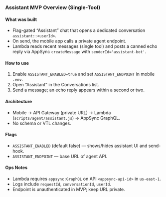 ### Assistant MVP Overview (Single-Tool)

#### What was built
- Flag-gated “Assistant” chat that opens a dedicated conversation `assistant::<userId>`.
- On send, the mobile app calls a private agent endpoint.
- Lambda reads recent messages (single tool) and posts a canned echo reply via AppSync `createMessage` with `senderId='assistant-bot'`.

#### How to use
1) Enable `ASSISTANT_ENABLED=true` and set `ASSISTANT_ENDPOINT` in mobile `.env`.
2) Open “Assistant” in the Conversations list.
3) Send a message; an echo reply appears within a second or two.

#### Architecture
- Mobile → API Gateway (private URL) → Lambda (`scripts/agent/assistant.js`) → AppSync GraphQL.
- No schema or VTL changes.

#### Flags
- `ASSISTANT_ENABLED` (default false) — shows/hides assistant UI and send-hook.
- `ASSISTANT_ENDPOINT` — base URL of agent API.

#### Ops Notes
- Lambda requires `appsync:GraphQL` on API `<appsync-api-id>` in `us-east-1`.
- Logs include `requestId`, `conversationId`, `userId`.
- Endpoint is unauthenticated in MVP; keep URL private.


